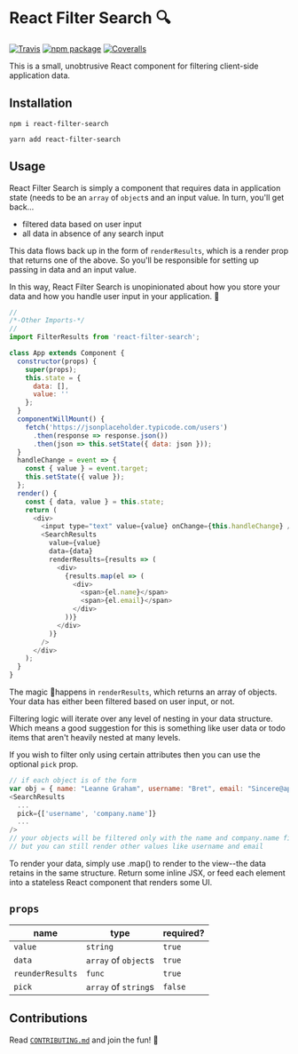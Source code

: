 # React Filter Search 🔍

[![Travis][build-badge]][build]
[![npm package][npm-badge]][npm]
[![Coveralls][coveralls-badge]][coveralls]

This is a small, unobtrusive React component for filtering client-side application data.

[build-badge]: https://img.shields.io/travis/joehdodd/react-filter-search/master.png?style=flat-square
[build]: https://travis-ci.org/joehdodd/react-filter-search

[npm-badge]: https://img.shields.io/npm/v/react-filter-search.png?style=flat-square
[npm]: https://www.npmjs.org/package/react-filter-search

[coveralls-badge]: https://img.shields.io/coveralls/joehdodd/react-filter-search/master.png?style=flat-square
[coveralls]: https://coveralls.io/github/joehdodd/react-filter-search

## Installation

`npm i react-filter-search`

`yarn add react-filter-search`

## Usage

React Filter Search is simply a component that requires data in application state (needs to be an `array` of `object`s and an input value. In turn, you'll get back...

  * filtered data based on user input
  * all data in absence of any search input

This data flows back up in the form of `renderResults`, which is a render prop that returns one of the above. So you'll be responsible for setting up passing in data and an input value.

In this way, React Filter Search is unopinionated about how you store your data and how you handle user input in your application. 🎉



```javascript
//
/*-Other Imports-*/
//
import FilterResults from 'react-filter-search';

class App extends Component {
  constructor(props) {
    super(props);
    this.state = {
      data: [],
      value: ''
    };
  }
  componentWillMount() {
    fetch('https://jsonplaceholder.typicode.com/users')
      .then(response => response.json())
      .then(json => this.setState({ data: json }));
  }
  handleChange = event => {
    const { value } = event.target;
    this.setState({ value });
  };
  render() {
    const { data, value } = this.state;
    return (
      <div>
        <input type="text" value={value} onChange={this.handleChange} />
        <SearchResults
          value={value}
          data={data}
          renderResults={results => (
            <div>
              {results.map(el => (
                <div>
                  <span>{el.name}</span>
                  <span>{el.email}</span>
                </div>
              ))}
            </div>
          )}
        />
      </div>
    );
  }
}
```
The magic 🧙happens in `renderResults`, which returns an array of objects. Your data has either been filtered based on user input, or not.

Filtering logic will iterate over any level of nesting in your data structure. Which means a good suggestion for this is something like user data or todo items that aren't heavily nested at many levels.

If you wish to filter only using certain attributes then you can use the optional `pick` prop.
```javascript
// if each object is of the form
var obj = { name: "Leanne Graham", username: "Bret", email: "Sincere@april.biz", company: {"name": "Romaguera-Crona"} }
<SearchResults
  ...
  pick={['username', 'company.name']}
  ...
/>
// your objects will be filtered only with the name and company.name fields
// but you can still render other values like username and email
```

To render your data, simply use .map() to render to the view--the data retains in the same structure. Return some inline JSX, or feed each element into a stateless React component that renders some UI.

## `props`

| name             | type                 | required?|
| ---------------- |----------------------| ---------|
| `value`          | `string`             | `true`   |    
| `data`           | `array` of `object`s | `true`   |
| `reunderResults` | `func`               | `true`   |
| `pick`           | `array` of `string`s | `false`  |

## Contributions

Read [`CONTRIBUTING.md`](https://github.com/joehdodd/react-filter-search/blob/master/CONTRIBUTING.md) and join the fun! 🎉
